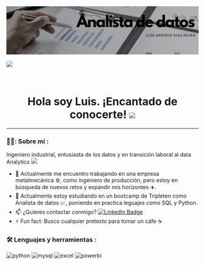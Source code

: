 
<div id="header" align="center">
  <img decoding="async" src="https://github.com/Prihor95/Prihor95/blob/4a076c42484a5c78145ceb760d4a5cc74faffbaa/Data_analyst_Luis.png" width="800"/>

</div>

[![](https://img.shields.io/badge/LinkedIn-0077B5?style=for-the-badge&logo=linkedin&logoColor=white)](https://www.linkedin.com/in/luis-enrique-diaz-rojas-905604163/)


<div id="badges" align="center">

<img decoding="async" src="https://visitor-badge-reloaded.herokuapp.com/badge?page_id=Prihor95.Prihor95&color=00cf00" alt=""/>

<h1>
  Hola soy Luis. ¡Encantado de conocerte!
  <img decoding="async" src="https://media.giphy.com/media/hvRJCLFzcasrR4ia7z/giphy.gif" width="30px"/>
</h1>


---
 <div id="header" align="left">

### 👨‍💻: Sobre mí :
Ingeniero industrial, entusiasta de los datos y en transición laboral al data Analytics  <img decoding="async" src="https://media.giphy.com/media/v1.Y2lkPTc5MGI3NjExbXE2bzY2Z3d1OHR1ZXFlaTMzN2h0d2E1YjMzaGYyaGsxZjVqZzd2YiZlcD12MV9pbnRlcm5hbF9naWZfYnlfaWQmY3Q9Zw/VHI6svvhu5xuqzyAoM/giphy.gif" width="30">

- 🔭 Actualmente me encuentro trabajando en una empresa metalmecánica ⚙️, como ingeniero de producción, pero estoy en búsqueda de nuevos retos y expandir mis horizontes ✈️.
- 🌱 Actualmente estoy estudiando en un bootcamp de Tripleten como Analista de datos 📈, poniendo en practica leguajes como SQL y Python.
- 📫 ¿Quieres contactar conmigo? [![Linkedin Badge](https://img.shields.io/badge/-Noelia-blue?style=flat&logo=Linkedin&logoColor=white)](www.linkedin.com/in/luis-enrique-diaz-rojas-905604163)
- ⚡ Fun fact: Busco cualquier pretexto para tomar un cáfe ☕
 

### :hammer_and_wrench: Lenguajes y herramientas :

<div id="header" align="left">
    <img decoding="async" src="https://img.shields.io/badge/Python-3776AB?style=for-the-badge&logo=python&logoColor=white" alt="python"/>
  </a>
    <img decoding="async" src="https://img.shields.io/badge/MySQL-6DB33F?style=for-the-badge&logo=mysql&logoColor=white" alt="mysql"/>
  </a>
 <img decoding="async" src="https://img.shields.io/badge/Microsoft_Excel-217346?style=for-the-badge&logo=microsoft-excel&logoColor=white" alt="excel"/>
  </a>
 <img decoding="async" src="https://img.shields.io/badge/Power_BI-FFBE00?style=for-the-badge&logo=Power-BI&logoColor=white" alt="powerbi"/>
  </a>

</div>
